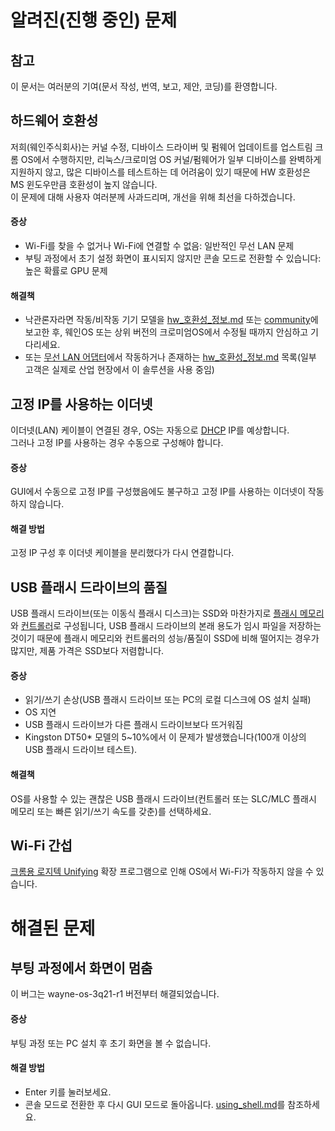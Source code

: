 # 알려진(진행 중인) 문제

## 참고
이 문서는 여러분의 기여(문서 작성, 번역, 보고, 제안, 코딩)를 환영합니다.

## 하드웨어 호환성
저희(웨인주식회사)는 커널 수정, 디바이스 드라이버 및 펌웨어 업데이트를 업스트림 크롬 OS에서 수행하지만, 리눅스/크로미엄 OS 커널/펌웨어가 일부 디바이스를 완벽하게 지원하지 않고, 많은 디바이스를 테스트하는 데 어려움이 있기 때문에 HW 호환성은 MS 윈도우만큼 호환성이 높지 않습니다.
<br> 이 문제에 대해 사용자 여러분께 사과드리며, 개선을 위해 최선을 다하겠습니다.

#### 증상
- Wi-Fi를 찾을 수 없거나 Wi-Fi에 연결할 수 없음: 일반적인 무선 LAN 문제
- 부팅 과정에서 초기 설정 화면이 표시되지 않지만 콘솔 모드로 전환할 수 있습니다: 높은 확률로 GPU 문제

#### 해결책
- 낙관론자라면 작동/비작동 기기 모델을 [hw_호환성_정보.md](https://github.com/wayne-incorporated/wayne-os/blob/main/docs/ko/%EC%B6%9C%EC%8B%9C/hw_%ED%98%B8%ED%99%98%EC%84%B1_%EC%A0%95%EB%B3%B4.md) 또는 [community](https://www.facebook.com/groups/wayneosgroup)에 보고한 후, 웨인OS 또는 상위 버전의 크로미엄OS에서 수정될 때까지 안심하고 기다리세요.
- 또는 [무선 LAN 어댑터](https://www.google.com/search?q=wireless+LAN+adapter&newwindow=1&sxsrf=ALeKk03aOfT-WximunZ5xF7ooFsttcmLjQ%3A1628912656397&ei=EDwXYbPKF7HcmAWPkJawCg&oq=wireless+LAN+adapter&gs_lcp=Cgdnd3Mtd2l6EAMyBAgjECcyBggAEAcQHjIGCAAQBxAeMgUIABCABDIFCAAQgAQyBQgAEIAEMgUIABCABDIFCAAQgAQyBQgAEIAEMgUIABCABDoHCCMQsAMQJzoHCAAQRxCwAzoHCAAQsAMQQzoHCCMQsAIQJ0oECEEYAFCCHFjAJmCcQWgBcAJ4AIABhgGIAeUGkgEDMC43mAEAoAEByAEKwAEB&sclient=gws-wiz&ved=0ahUKEwizkoTCzK_yAhUxLqYKHQ-IBaYQ4dUDCA4&uact=5)에서 작동하거나 존재하는 [hw_호환성_정보.md](https://github.com/wayne-incorporated/wayne-os/blob/main/docs/ko/%EC%B6%9C%EC%8B%9C/hw_%ED%98%B8%ED%99%98%EC%84%B1_%EC%A0%95%EB%B3%B4.md) 목록(일부 고객은 실제로 산업 현장에서 이 솔루션을 사용 중임)

## 고정 IP를 사용하는 이더넷
이더넷(LAN) 케이블이 연결된 경우, OS는 자동으로 [DHCP](https://en.wikipedia.org/wiki/Dynamic_Host_Configuration_Protocol) IP를 예상합니다.
<br>그러나 고정 IP를 사용하는 경우 수동으로 구성해야 합니다.

#### 증상
GUI에서 수동으로 고정 IP를 구성했음에도 불구하고 고정 IP를 사용하는 이더넷이 작동하지 않습니다.
#### 해결 방법
고정 IP 구성 후 이더넷 케이블을 분리했다가 다시 연결합니다.

## USB 플래시 드라이브의 품질
USB 플래시 드라이브(또는 이동식 플래시 디스크)는 SSD와 마찬가지로 [플래시 메모리](https://en.wikipedia.org/wiki/Flash_memory)와 [컨트롤러](https://en.wikipedia.org/wiki/Flash_memory_controller)로 구성됩니다,
USB 플래시 드라이브의 본래 용도가 임시 파일을 저장하는 것이기 때문에 플래시 메모리와 컨트롤러의 성능/품질이 SSD에 비해 떨어지는 경우가 많지만, 제품 가격은 SSD보다 저렴합니다.
#### 증상
- 읽기/쓰기 손상(USB 플래시 드라이브 또는 PC의 로컬 디스크에 OS 설치 실패)
- OS 지연
- USB 플래시 드라이브가 다른 플래시 드라이브보다 뜨거워짐
- Kingston DT50* 모델의 5~10%에서 이 문제가 발생했습니다(100개 이상의 USB 플래시 드라이브 테스트).

#### 해결책
OS를 사용할 수 있는 괜찮은 USB 플래시 드라이브(컨트롤러 또는 SLC/MLC 플래시 메모리 또는 빠른 읽기/쓰기 속도를 갖춘)를 선택하세요.

## Wi-Fi 간섭
[크롬용 로지텍 Unifying](https://chrome.google.com/webstore/detail/logitech-unifying-for-chr/agpmgihmmmfkbhckmciedmhincdggomo?hl=en) 확장 프로그램으로 인해 OS에서 Wi-Fi가 작동하지 않을 수 있습니다.


# 해결된 문제

## 부팅 과정에서 화면이 멈춤
이 버그는 wayne-os-3q21-r1 버전부터 해결되었습니다.
#### 증상
부팅 과정 또는 PC 설치 후 초기 화면을 볼 수 없습니다.
#### 해결 방법
- Enter 키를 눌러보세요.
- 콘솔 모드로 전환한 후 다시 GUI 모드로 돌아옵니다. [using_shell.md](https://github.com/wayne-incorporated/wayne-os/blob/main/docs/en/how-to/using_shell.md)를 참조하세요.


